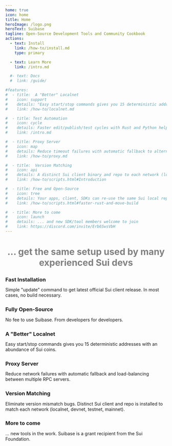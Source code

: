 ```yaml
---
home: true
icon: home
title: Home
heroImage: /logo.png
heroText: Suibase
tagline: Open-Source Development Tools and Community Cookbook
actions:
  - text: Install
    link: /how-to/install.md
    type: primary

  - text: Learn More
    link: /intro.md

  #- text: Docs
  #  link: /guide/

#features:
#  - title:  A "Better" Localnet
#    icon: support
#    details: "Easy start/stop commands gives you 15 deterministic addresses of various key types with an abundance of Sui coins."
#    link: /how-to/localnet.md

#  - title: Test Automation
#    icon: cycle
#    details: Faster edit/publish/test cycles with Rust and Python helpers
#    link: /intro.md

#  - title: Proxy Server
#    icon: map
#    details: Reduce timeout failures with automatic fallback to alternative RPC servers.
#    link: /how-to/proxy.md

#  - title:  Version Matching
#    icon: api
#    details: A distinct Sui client binary and repo to each network (localnet, devnet, testnet, mainnet).
#    link: /how-to/scripts.html#Introduction

#  - title: Free and Open-Source
#    icon: tree
#    details: Your apps, client, SDKs can re-use the same Sui local repo for faster build and single source consistency.
#    link: /how-to/scripts.html#faster-rust-and-move-build

#  - title: More to come
#    icon: launch
#    details: ... and new SDK/tool members welcome to join
#    link: https://discord.com/invite/Erb6SwsVbH
---
```


<div><h1 align="center" style="color: gray">... get the same setup used by many experienced Sui devs</h1></div>

<div class="vp-feature-wrapper" style="transition: transform 0.25s ease-in-out 0.24s, opacity 0.25s ease-in-out 0.24s; transform: translateY(0px); opacity: 1;">
<div class="vp-features">

<a class="route-link vp-feature-item link" href="/how-to/install.html" aria-label="Fast Installation" style="text-decoration: none">
  <h3 class="vp-feature-title">    
    <iconify-icon class="font-icon icon" icon="fluent-mdl2:installation"></iconify-icon>
    <span style="position: relative; top: 3px">Fast Installation</span>
  </h3>
  <p class="vp-feature-details">
    Simple "update" command to get latest official Sui client release. In most cases, no build necessary.
  </p>
</a>

<a class="route-link vp-feature-item link" href="/intro.html" aria-label="Open-Source and Free" style="text-decoration: none">
  <h3 class="vp-feature-title">    
    <iconify-icon class="font-icon icon" icon="fluent-emoji-flat:free-button"></iconify-icon>
    <span style="position: relative; top: 3px">Fully Open-Source</span>
  </h3>
  <p class="vp-feature-details">
    No fee to use Suibase. From developers for developers.
  </p>
</a>

<a class="route-link vp-feature-item link" href="/how-to/localnet.html" aria-label="A &quotBetter&quot Localnet" style="text-decoration: none">
  <h3 class="vp-feature-title">    
    <iconify-icon class="font-icon icon" icon="octicon:thumbsup-16"></iconify-icon>
    <span style="position: relative; top: 3px">A &quotBetter&quot Localnet</span>
  </h3>
  <p class="vp-feature-details">
    Easy start/stop commands gives you 15 deterministic addresses with an abundance of Sui coins.
  </p>
</a>

<a class="route-link vp-feature-item link" href="/how-to/proxy.html" aria-label="Proxy Server" style="text-decoration: none">
  <h3 class="vp-feature-title">    
    <iconify-icon class="font-icon icon" icon="lucide:network"></iconify-icon>
    <span style="position: relative; top: 3px">Proxy Server</span>
  </h3>
  <p class="vp-feature-details">
    Reduce network failures with automatic fallback and load-balancing between multiple RPC servers.
  </p>
</a>

<a class="route-link vp-feature-item link" href="/intro.html" aria-label="Version Matching" style="text-decoration: none">
  <h3 class="vp-feature-title">    
    <iconify-icon class="font-icon icon" icon="fluent:plug-disconnected-48-regular"></iconify-icon>
    <span style="position: relative; top: 3px">Version Matching</span>
  </h3>
  <p class="vp-feature-details">
    Eliminate version mismatch bugs. Distinct Sui client and repo is installed to match each network (localnet, devnet, testnet, mainnet).
  </p>
</a>

<a class="route-link vp-feature-item link" href="/intro.html" aria-label="More to come" style="text-decoration: none">
  <h3 class="vp-feature-title">    
    <iconify-icon class="font-icon icon" icon="octicon:rocket-24"></iconify-icon>
    <span style="position: relative; top: 3px">More to come</span>
  </h3>
  <p class="vp-feature-details">
    ... new tools in the work. Suibase is a grant recipient from the Sui Foundation.
  </p>
</a>

</div>
</div>
